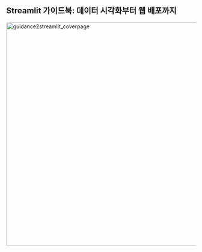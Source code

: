 ## Streamlit 가이드북: 데이터 시각화부터 웹 배포까지
<img width="596" alt="guidance2streamlit_coverpage" src="https://github.com/Streamlit-Guide-Web-App-Development/.github/assets/54128055/a2425409-e09b-4133-9dd9-785e2d94fdf1">

